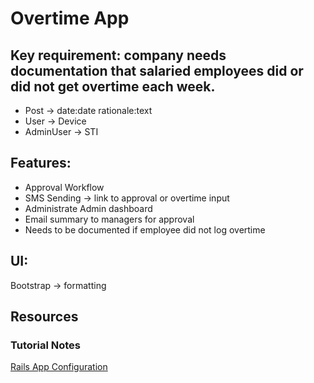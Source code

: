 # Overtime App

## Key requirement: company needs documentation that salaried employees did or did not get overtime each week.
- Post -> date:date rationale:text
- User -> Device
- AdminUser -> STI

## Features:
- Approval Workflow
- SMS Sending -> link to approval or overtime input
- Administrate Admin dashboard
- Email summary to managers for approval
- Needs to be documented if employee did not log overtime
 
## UI: 
Bootstrap -> formatting


## Resources

### Tutorial Notes
[Rails App Configuration](https://rails.devcamp.com/professional-rails-development-course/application-build/rails-app-configuration)
